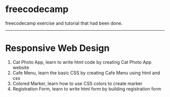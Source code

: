 # freecodecamp
freecodecamp exercise and tutorial that had been done.

--------------------
# Responsive Web Design
1. Cat Photo App, learn to write html code by creating Cat Photo App website
2. Cafe Menu, learn the basic CSS by creating Cafe Menu using html and css
3. Colored Marker, learn how to use CSS colors to create marker
4. Registration Form, learn to write html form by building registration form

